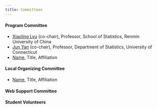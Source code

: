 ```yaml
---
title: Committees
---
```


#### Program Committee

+ [Xiaoling Lyu](http://stat.ruc.edu.cn/Home/People/Faculty/8e5ad6f548314fc1be75429b60164f7b.htm)
  (co-chair), Professor, School of Statistics, Renmin University of
  China
+ [Jun Yan](https://statcomp.org/) (co-chair), Professor,
  Department of Statistics, University of Connecticut
+ [Name](link), Title, Affiliation

#### Local Organizing Committee

+ [Name](link), Title, Affiliation

#### Web Support Committee



#### Student Volunteers


